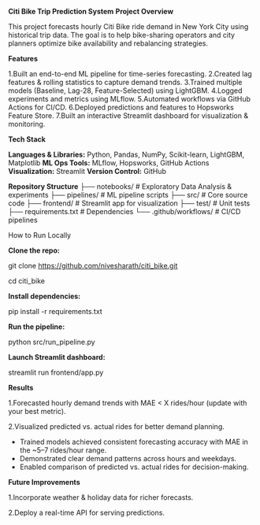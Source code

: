 **Citi Bike Trip Prediction System**
**Project Overview**

This project forecasts hourly Citi Bike ride demand in New York City using historical trip data. The goal is to help bike-sharing operators and city planners optimize bike availability and rebalancing strategies.

**Features**

1.Built an end-to-end ML pipeline for time-series forecasting.
2.Created lag features & rolling statistics to capture demand trends.
3.Trained multiple models (Baseline, Lag-28, Feature-Selected) using LightGBM.
4.Logged experiments and metrics using MLflow.
5.Automated workflows via GitHub Actions for CI/CD.
6.Deployed predictions and features to Hopsworks Feature Store.
7.Built an interactive Streamlit dashboard for visualization & monitoring.

**Tech Stack**

**Languages & Libraries:** Python, Pandas, NumPy, Scikit-learn, LightGBM, Matplotlib
**ML Ops Tools:** MLflow, Hopsworks, GitHub Actions
**Visualization:** Streamlit
**Version Control:** GitHub

**Repository Structure**
├── notebooks/           # Exploratory Data Analysis & experiments
├── pipelines/           # ML pipeline scripts
├── src/                 # Core source code
├── frontend/            # Streamlit app for visualization
├── test/                # Unit tests
├── requirements.txt     # Dependencies
└── .github/workflows/   # CI/CD pipelines

How to Run Locally

**Clone the repo:**

git clone https://github.com/nivesharath/citi_bike.git

cd citi_bike

**Install dependencies:**

pip install -r requirements.txt

**Run the pipeline:**

python src/run_pipeline.py

**Launch Streamlit dashboard:**

streamlit run frontend/app.py

**Results**

1.Forecasted hourly demand trends with MAE < X rides/hour (update with your best metric).

2.Visualized predicted vs. actual rides for better demand planning.

- Trained models achieved consistent forecasting accuracy with MAE in the ~5–7 rides/hour range.  
- Demonstrated clear demand patterns across hours and weekdays.  
- Enabled comparison of predicted vs. actual rides for decision-making.  


**Future Improvements**

1.Incorporate weather & holiday data for richer forecasts.

2.Deploy a real-time API for serving predictions.
